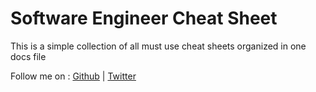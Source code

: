 # Software Engineer Cheat Sheet

This is a simple collection of all must use cheat sheets organized in one docs file

Follow me on : [Github](https://github.com/cnabilhub)  |
[Twitter](https://github.com/cnabilhub)
